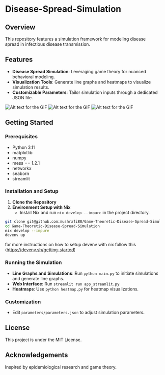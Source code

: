 # Disease-Spread-Simulation

## Overview
This repository features a simulation framework for modeling disease spread in infectious disease transmission. 

## Features
- **Disease Spread Simulation**: Leveraging game theory for nuanced behavioral modeling.
- **Visualization Tools**: Generate line graphs and heatmaps to visualize simulation results.
- **Customizable Parameters**: Tailor simulation inputs through a dedicated JSON file.

![Alt text for the GIF](results_agent_dynamics/eta_evolution_alpha_0.2.gif) 
![Alt text for the GIF](results_agent_dynamics/vaccinated_alpha_0.2.gif) 
![Alt text for the GIF](results_agent_dynamics/recovered_alpha_0.2.gif) 

## Getting Started

### Prerequisites
- Python 3.11
- matplotlib
- numpy
- mesa == 1.2.1 
- networkx
- seaborn
- streamlit

### Installation and Setup
1. **Clone the Repository**
2. **Environment Setup with Nix**
   - Install Nix and run `nix develop --impure` in the project directory.

```bash
git clone git@github.com:mushrafi88/Game-Theoretic-Disease-Spread-Simulation.git
cd Game-Theoretic-Disease-Spread-Simulation
nix develop --impure
devenv up
```
for more instructions on how to setup devenv with nix follow this (https://devenv.sh/getting-started)

### Running the Simulation
- **Line Graphs and Simulations**: Run `python main.py` to initiate simulations and generate line graphs.
- **Web Interface**: Run `streamlit run app_streamlit.py`
- **Heatmaps**: Use `python heatmap.py` for heatmap visualizations.

### Customization
- Edit `parameters/parameters.json` to adjust simulation parameters.

## License
This project is under the MIT License.

## Acknowledgements
Inspired by epidemiological research and game theory.
